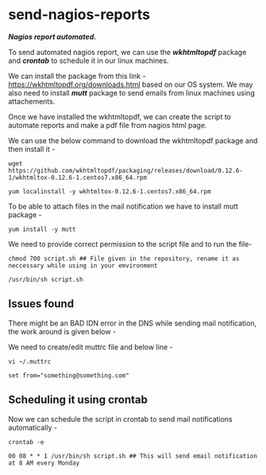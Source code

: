 # send-nagios-reports
<b><i>Nagios report automated.</i></b>

To send automated nagios report, we can use the <b><i>wkhtmltopdf</i></b> package and <b><i>crontab</i></b> to schedule it in our linux machines. 

We can install the package from this link - https://wkhtmltopdf.org/downloads.html based on our OS system. We may also need to install <b><i>mutt</i></b> package to send emails from linux machines using attachements. 

Once we have installed the wkhtmltopdf, we can create the script to automate reports and make a pdf file from nagios html page.

We can use the below command to download the wkhtmltopdf package and then install it -
```shell
wget https://github.com/wkhtmltopdf/packaging/releases/download/0.12.6-1/wkhtmltox-0.12.6-1.centos7.x86_64.rpm 

yum localinstall -y wkhtmltox-0.12.6-1.centos7.x86_64.rpm
```

To be able to attach files in the mail notification we have to install mutt package - 
```shell
yum install -y mutt
```

We need to provide correct permission to the script file and to run the file- 
```shell
chmod 700 script.sh ## File given in the repository, rename it as neccessary while using in your emvironment

/usr/bin/sh script.sh
```

 ## Issues found
 
 There might be an BAD IDN error in the DNS while sending mail notification, the work around is given below -
 
 We need to create/edit muttrc file and below line - 
 ```shell
 vi ~/.muttrc
 
 set from="something@something.com"
 ```
 
 ## Scheduling it using crontab
 
 Now we can schedule the script in crontab to send mail notifications automatically -
 ```shell
 crontab -e
 
 00 08 * * 1 /usr/bin/sh script.sh ## This will send email notification at 8 AM every Monday 
 ```
